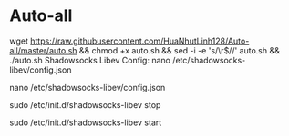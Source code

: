 # Auto-all
wget https://raw.githubusercontent.com/HuaNhutLinh128/Auto-all/master/auto.sh && chmod +x auto.sh && sed -i -e 's/\r$//' auto.sh && ./auto.sh
Shadowsocks Libev Config: nano /etc/shadowsocks-libev/config.json


nano /etc/shadowsocks-libev/config.json

sudo /etc/init.d/shadowsocks-libev stop

sudo /etc/init.d/shadowsocks-libev start
